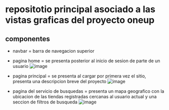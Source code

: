 # repositotio principal asociado a las vistas graficas del proyecto oneup
## componentes
- navbar = barra de navegacion superior
- pagina home = se presenta posterior al inicio de sesion de parte de un usuario
  ![image](https://github.com/user-attachments/assets/bab8631a-0d0b-4a8a-80df-b88b2c0e0ce0)

- pagina principal = se presenta al cargar por primera vez el sitio, presenta una descripcion breve del proyecto
  ![image](https://github.com/user-attachments/assets/0f282a0a-ba2d-4cb4-ba52-e4dbf14ca33a)

- pagina del servicio de busquedas = presenta un mapa geografico con la ubicacion de las tiendas registradas cercanas al usuario actual y una seccion de filtros de busqueda
  ![image](https://github.com/user-attachments/assets/6a76f6d9-0178-4844-9cdf-7213939fee0e)


